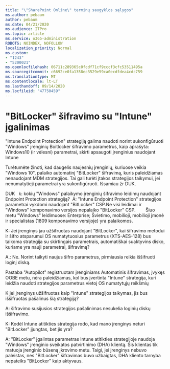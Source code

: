 ```yaml
---
title: "\"SharePoint Online\" terminų saugyklos sąlygos"
ms.author: pebaum
author: pebaum
ms.date: 04/21/2020
ms.audience: ITPro
ms.topic: article
ms.service: o365-administration
ROBOTS: NOINDEX, NOFOLLOW
localization_priority: Normal
ms.custom:
- "1243"
- "5200021"
ms.openlocfilehash: 06711c289365c0fcdf71cf9cccf3cfc53511495a
ms.sourcegitcommit: c6692ce0fa1358ec3529e59ca0ecdfdea4cdc759
ms.translationtype: MT
ms.contentlocale: lt-LT
ms.lasthandoff: 09/14/2020
ms.locfileid: "47750459"
---
```

# <a name="enabling-bitlocker-encryption-with-intune"></a>"BitLocker" šifravimo su "Intune" įgalinimas

"Intune Endpoint Protection" strategiją galima naudoti norint sukonfigūruoti "Windows" įrenginių Boitlocker šifravimo parametrus, kaip aprašyta: Windows10 (ir vėlesni) parametrai, skirti apsaugoti įrenginius naudojant Intune

Turėtumėte žinoti, kad daugelis naujesnių įrenginių, kuriuose veikia "Windows 10", palaiko automatinį "BitLocker" šifravimą, kuris paleidžiamas nenaudojant MDM strategijos. Tai gali turėti įtakos strategijos taikymui, jei nenumatytieji parametrai yra sukonfigūruoti. Išsamiau žr DUK.


DUK   k: kokių "Windows" palaikymo įrenginių šifravimo leidimų naudojant Endpoint Protection strategiją?
 A: "Intune Endpoint Protection" strategijos parametrai vykdomi naudojant "BitLocker" CSP.Ne visi leidimai ir "Windows" komponavimo versijos nepalaiko "BitLocker" CSP. 
      Šiuo metu "Windows" leidimuose: Enterprise; Švietimo, mobilioji, mobilioji įmonė ir specialistas (1809 komponavimo versijoje) yra palaikomos.




K: Jei įrenginys jau užšifruotas naudojant "BitLocker", kai šifravimo metodui ir šifro atsparumui OS numatytuosius parametrus (XTS-AES-128) bus taikoma strategija su skirtingais parametrais, automatiškai suaktyvins disko, kuriame yra nauji parametrai, šifravimą?

A.: Ne. Norint taikyti naujus šifro parametrus, pirmiausia reikia iššifruoti loginį diską.

Pastaba "Autopilot" registruotam įrenginiams Automatinis šifravimas, įvykęs OOBE metu, nėra paleidžiamas, kol bus įvertinta "Intune" strategija, kuri leidžia naudoti strategijos parametrus vietoj OS numatytųjų reikšmių




K jei įrenginys užšifruotas kaip "Intune" strategijos taikymas, jis bus iššifruotas pašalinus šią strategiją?

A: šifravimo susijusios strategijos pašalinimas nesukelia loginių diskų iššifravimo.




K: Kodėl Intune atitikties strategija rodo, kad mano įrenginys neturi "BitLocker" įjungtas, bet jis yra?

A: "BitLocker" įgalintas parametras Intune atitikties strategijoje naudoja "Windows" įrenginio sveikatos patvirtinimo (DHA) klientą. Šis klientas tik matuoja įrenginio būseną įkrovimo metu. Taigi, jei įrenginys nebuvo paleistas, nes "BitLocker" šifravimas buvo užbaigtas, DHA kliento tarnyba nepateiks "BitLocker" kaip aktyvaus.